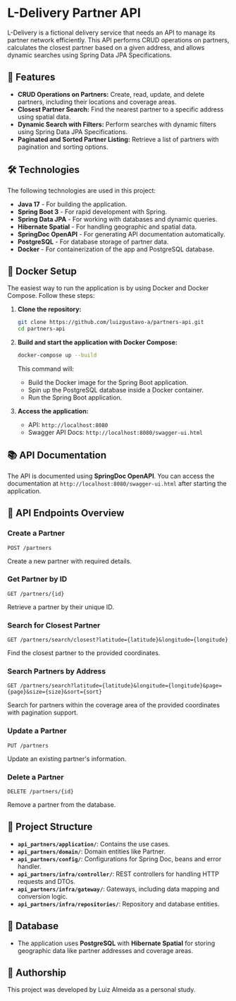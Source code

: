 # L-Delivery Partner API

L-Delivery is a fictional delivery service that needs an API to manage its partner network efficiently. This API performs CRUD operations on partners, calculates the closest partner based on a given address, and allows dynamic searches using Spring Data JPA Specifications.

## 🚀 Features

- **CRUD Operations on Partners:** Create, read, update, and delete partners, including their locations and coverage areas.
- **Closest Partner Search:** Find the nearest partner to a specific address using spatial data.
- **Dynamic Search with Filters:** Perform searches with dynamic filters using Spring Data JPA Specifications.
- **Paginated and Sorted Partner Listing:** Retrieve a list of partners with pagination and sorting options.
  
## 🛠️ Technologies

The following technologies are used in this project:

- **Java 17** - For building the application.
- **Spring Boot 3** - For rapid development with Spring.
- **Spring Data JPA** - For working with databases and dynamic queries.
- **Hibernate Spatial** - For handling geographic and spatial data.
- **SpringDoc OpenAPI** - For generating API documentation automatically.
- **PostgreSQL** - For database storage of partner data.
- **Docker** - For containerization of the app and PostgreSQL database.
  
## 🐳 Docker Setup

The easiest way to run the application is by using Docker and Docker Compose. Follow these steps:

1. **Clone the repository:**
   ```bash
   git clone https://github.com/luizgustavo-a/partners-api.git
   cd partners-api
   ```

2. **Build and start the application with Docker Compose:**
   ```bash
   docker-compose up --build
   ```

   This command will:
   - Build the Docker image for the Spring Boot application.
   - Spin up the PostgreSQL database inside a Docker container.
   - Run the Spring Boot application.

3. **Access the application:**
   - API: `http://localhost:8080`
   - Swagger API Docs: `http://localhost:8080/swagger-ui.html`

## 📚 API Documentation

The API is documented using **SpringDoc OpenAPI**. You can access the documentation at `http://localhost:8080/swagger-ui.html` after starting the application.

## 📄 API Endpoints Overview

### Create a Partner
```http
POST /partners
```
Create a new partner with required details.

### Get Partner by ID
```http
GET /partners/{id}
```
Retrieve a partner by their unique ID.

### Search for Closest Partner
```http
GET /partners/search/closest?latitude={latitude}&longitude={longitude}
```
Find the closest partner to the provided coordinates.

### Search Partners by Address
```http
GET /partners/search?latitude={latitude}&longitude={longitude}&page={page}&size={size}&sort={sort}
```
Search for partners within the coverage area of the provided coordinates with pagination support.

### Update a Partner
```http
PUT /partners
```
Update an existing partner's information.

### Delete a Partner
```http
DELETE /partners/{id}
```
Remove a partner from the database.

## 📂 Project Structure

- **`api_partners/application/`**: Contains the use cases.
- **`api_partners/domain/`**: Domain entities like Partner.
- **`api_partners/config/`**: Configurations for Spring Doc, beans and error handler.
- **`api_partners/infra/controller/`**: REST controllers for handling HTTP requests and DTOs.
- **`api_partners/infra/gateway/`**: Gateways, including data mapping and conversion logic.
- **`api_partners/infra/repositories/`**: Repository and database entities.
  
## 💾 Database

- The application uses **PostgreSQL** with **Hibernate Spatial** for storing geographic data like partner addresses and coverage areas.

## 📝 Authorship

This project was developed by Luiz Almeida as a personal study.
